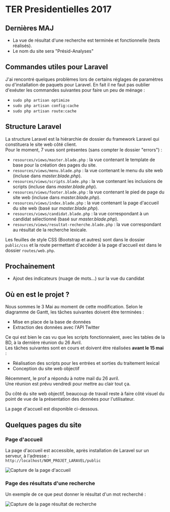 # TER Presidentielles 2017
     
## Dernières MAJ    
* La vue de résultat d'une recherche est terminée et fonctionnelle (tests réalisés).    
* Le nom du site sera "Présid-Analyses"    

## Commandes utiles pour Laravel    
J'ai rencontré quelques problèmes lors de certains réglages de paramètres ou d'installation de paquets pour Laravel. En fait il ne faut pas oublier d'exéuter les commandes suivantes pour faire un peu de ménage :    
* `sudo php artisan optimize`    
* `sudo php artisan config:cache`    
* `sudo php artisan route:cache`    
    
    
## Structure Laravel   
La structure Laravel est la hiérarchie de dossier du framework Laravel qui constituera le site web côté client.     
Pour le moment, 7 vues sont présentes (sans compter le dossier "errors") :  
* `resources/views/master.blade.php` : la vue contenant le template de base pour la création des pages du site.   
* `resources/views/menu.blade.php` : la vue contenant le menu du site web (incluse dans _master.blade.php_).    
* `resources/views/scripts.blade.php` : la vue contenant les inclusions de scripts (incluse dans _master.blade.php_).    
* `resources/views/footer.blade.php` : la vue contenant le pied de page du site web (incluse dans _master.blade.php_).
* `resources/views/index.blade.php` : la vue contenant la page d'accueil du site web (basé sur _master.blade.php_).     
* `resources/views/candidat.blade.php` : la vue correspondant à un candidat sélectionné (basé sur _master.blade.php_).    
* `resources/views/resultat-recherche.blade.php` : la vue correspondant au résultat de la recherche lexicale.    
    
Les feuilles de style CSS (Bootstrap et autres) sont dans le dossier `public/css` et la route permettant d'accéder à la page d'accueil est dans le dossier `routes/web.php`.     
     
## Prochainement         
* Ajout des indicateurs (nuage de mots...) sur la vue du candidat    
     
## Où en est le projet ?   
Nous sommes le 3 Mai au moment de cette modification. Selon le diagramme de Gantt, les tâches suivantes doivent être terminées :   
* Mise en place de la base de données
* Extraction des données avec l'API Twitter    

Ce qui est bien le cas vu que les scripts fonctionnaient, avec les tables de la BD, à la dernière réunion du 26 Avril.    
Les tâches suivantes sont en cours et doivent être réalisées **avant le 15 mai** :   
* Réalisation des scripts pour les entrées et sorties du traitement lexical
* Conception du site web objectif   

Récemment, le prof a répondu à notre mail du 26 avril.      
Une réunion est prévu vendredi pour mettre au clair tout ça.

Du côté du site web objectif, beaucoup de travail reste à faire côté visuel du point de vue de la présentation des données pour l'utilisateur.        

La page d'accueil est disponible ci-dessous.

## Quelques pages du site      
### Page d'accueil    

La page d'accueil est accessible, après installation de Laravel sur un serveur, à l'adresse :     
`http://localhost/NOM_PROJET_LARAVEL/public`
     
![Capture de la page d'accueil](https://img4.hostingpics.net/pics/908791accueil.png)     

    
### Page des résultats d'une recherche    

Un exemple de ce que peut donner le résultat d'un mot recherché :     
     
![Capture de la page résultat de recherche](https://img4.hostingpics.net/pics/867049resultatrecherche.png)
